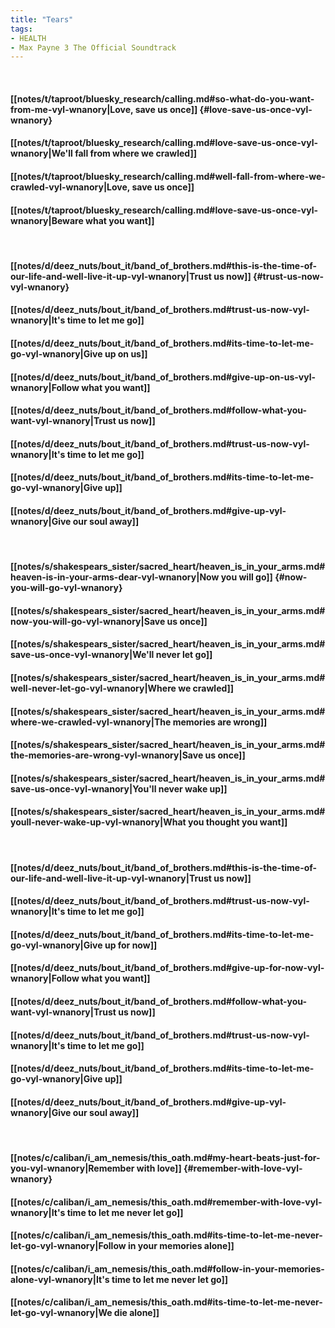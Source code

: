 ```yaml
---
title: "Tears"
tags:
- HEALTH
- Max Payne 3 The Official Soundtrack
---
```

&nbsp;
#### [[notes/t/taproot/bluesky_research/calling.md#so-what-do-you-want-from-me-vyl-wnanory|Love, save us once]] {#love-save-us-once-vyl-wnanory}
#### [[notes/t/taproot/bluesky_research/calling.md#love-save-us-once-vyl-wnanory|We'll fall from where we crawled]]
#### [[notes/t/taproot/bluesky_research/calling.md#well-fall-from-where-we-crawled-vyl-wnanory|Love, save us once]]
#### [[notes/t/taproot/bluesky_research/calling.md#love-save-us-once-vyl-wnanory|Beware what you want]]
&nbsp;
#### [[notes/d/deez_nuts/bout_it/band_of_brothers.md#this-is-the-time-of-our-life-and-well-live-it-up-vyl-wnanory|Trust us now]] {#trust-us-now-vyl-wnanory}
#### [[notes/d/deez_nuts/bout_it/band_of_brothers.md#trust-us-now-vyl-wnanory|It's time to let me go]]
#### [[notes/d/deez_nuts/bout_it/band_of_brothers.md#its-time-to-let-me-go-vyl-wnanory|Give up on us]]
#### [[notes/d/deez_nuts/bout_it/band_of_brothers.md#give-up-on-us-vyl-wnanory|Follow what you want]]
#### [[notes/d/deez_nuts/bout_it/band_of_brothers.md#follow-what-you-want-vyl-wnanory|Trust us now]]
#### [[notes/d/deez_nuts/bout_it/band_of_brothers.md#trust-us-now-vyl-wnanory|It's time to let me go]]
#### [[notes/d/deez_nuts/bout_it/band_of_brothers.md#its-time-to-let-me-go-vyl-wnanory|Give up]]
#### [[notes/d/deez_nuts/bout_it/band_of_brothers.md#give-up-vyl-wnanory|Give our soul away]]
&nbsp;
#### [[notes/s/shakespears_sister/sacred_heart/heaven_is_in_your_arms.md#heaven-is-in-your-arms-dear-vyl-wnanory|Now you will go]] {#now-you-will-go-vyl-wnanory}
#### [[notes/s/shakespears_sister/sacred_heart/heaven_is_in_your_arms.md#now-you-will-go-vyl-wnanory|Save us once]]
#### [[notes/s/shakespears_sister/sacred_heart/heaven_is_in_your_arms.md#save-us-once-vyl-wnanory|We'll never let go]]
#### [[notes/s/shakespears_sister/sacred_heart/heaven_is_in_your_arms.md#well-never-let-go-vyl-wnanory|Where we crawled]]
#### [[notes/s/shakespears_sister/sacred_heart/heaven_is_in_your_arms.md#where-we-crawled-vyl-wnanory|The memories are wrong]]
#### [[notes/s/shakespears_sister/sacred_heart/heaven_is_in_your_arms.md#the-memories-are-wrong-vyl-wnanory|Save us once]]
#### [[notes/s/shakespears_sister/sacred_heart/heaven_is_in_your_arms.md#save-us-once-vyl-wnanory|You'll never wake up]]
#### [[notes/s/shakespears_sister/sacred_heart/heaven_is_in_your_arms.md#youll-never-wake-up-vyl-wnanory|What you thought you want]]
&nbsp;
#### [[notes/d/deez_nuts/bout_it/band_of_brothers.md#this-is-the-time-of-our-life-and-well-live-it-up-vyl-wnanory|Trust us now]]
#### [[notes/d/deez_nuts/bout_it/band_of_brothers.md#trust-us-now-vyl-wnanory|It's time to let me go]]
#### [[notes/d/deez_nuts/bout_it/band_of_brothers.md#its-time-to-let-me-go-vyl-wnanory|Give up for now]]
#### [[notes/d/deez_nuts/bout_it/band_of_brothers.md#give-up-for-now-vyl-wnanory|Follow what you want]]
#### [[notes/d/deez_nuts/bout_it/band_of_brothers.md#follow-what-you-want-vyl-wnanory|Trust us now]]
#### [[notes/d/deez_nuts/bout_it/band_of_brothers.md#trust-us-now-vyl-wnanory|It's time to let me go]]
#### [[notes/d/deez_nuts/bout_it/band_of_brothers.md#its-time-to-let-me-go-vyl-wnanory|Give up]]
#### [[notes/d/deez_nuts/bout_it/band_of_brothers.md#give-up-vyl-wnanory|Give our soul away]]
&nbsp;
#### [[notes/c/caliban/i_am_nemesis/this_oath.md#my-heart-beats-just-for-you-vyl-wnanory|Remember with love]] {#remember-with-love-vyl-wnanory}
#### [[notes/c/caliban/i_am_nemesis/this_oath.md#remember-with-love-vyl-wnanory|It's time to let me never let go]]
#### [[notes/c/caliban/i_am_nemesis/this_oath.md#its-time-to-let-me-never-let-go-vyl-wnanory|Follow in your memories alone]]
#### [[notes/c/caliban/i_am_nemesis/this_oath.md#follow-in-your-memories-alone-vyl-wnanory|It's time to let me never let go]]
#### [[notes/c/caliban/i_am_nemesis/this_oath.md#its-time-to-let-me-never-let-go-vyl-wnanory|We die alone]]
